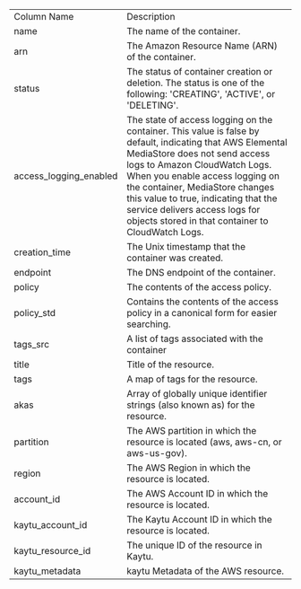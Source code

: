 <table>
	<tr><td>Column Name</td><td>Description</td></tr>
	<tr><td>name</td><td>The name of the container.</td></tr>
	<tr><td>arn</td><td>The Amazon Resource Name (ARN) of the container.</td></tr>
	<tr><td>status</td><td>The status of container creation or deletion. The status is one of the following: 'CREATING', 'ACTIVE', or 'DELETING'.</td></tr>
	<tr><td>access_logging_enabled</td><td>The state of access logging on the container. This value is false by default, indicating that AWS Elemental MediaStore does not send access logs to Amazon CloudWatch Logs. When you enable access logging on the container, MediaStore changes this value to true, indicating that the service delivers access logs for objects stored in that container to CloudWatch Logs.</td></tr>
	<tr><td>creation_time</td><td>The Unix timestamp that the container was created.</td></tr>
	<tr><td>endpoint</td><td>The DNS endpoint of the container.</td></tr>
	<tr><td>policy</td><td>The contents of the access policy.</td></tr>
	<tr><td>policy_std</td><td>Contains the contents of the access policy in a canonical form for easier searching.</td></tr>
	<tr><td>tags_src</td><td>A list of tags associated with the container</td></tr>
	<tr><td>title</td><td>Title of the resource.</td></tr>
	<tr><td>tags</td><td>A map of tags for the resource.</td></tr>
	<tr><td>akas</td><td>Array of globally unique identifier strings (also known as) for the resource.</td></tr>
	<tr><td>partition</td><td>The AWS partition in which the resource is located (aws, aws-cn, or aws-us-gov).</td></tr>
	<tr><td>region</td><td>The AWS Region in which the resource is located.</td></tr>
	<tr><td>account_id</td><td>The AWS Account ID in which the resource is located.</td></tr>
	<tr><td>kaytu_account_id</td><td>The Kaytu Account ID in which the resource is located.</td></tr>
	<tr><td>kaytu_resource_id</td><td>The unique ID of the resource in Kaytu.</td></tr>
	<tr><td>kaytu_metadata</td><td>kaytu Metadata of the AWS resource.</td></tr>
</table>